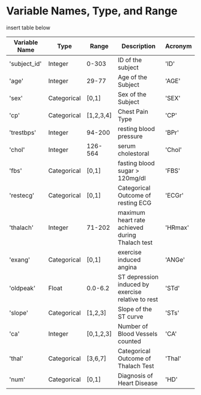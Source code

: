 # Variable Names, Type, and Range

insert table below

| Variable Name | Type | Range | Description | Acronym
| --- | --- | --- | --- | --- |
| 'subject_id' | Integer | 0-303 | ID of the subject | 'ID' |
| 'age'| Integer  | 29-77  |  Age of the Subject | 'AGE' |
|  'sex' | Categorical  | [0,1]  |  Sex of the Subject | 'SEX' |
| 'cp' | Categorical  | [1,2,3,4]  | Chest Pain Type  | 'CP' |
| 'trestbps'  |  Integer |  94-200 |  resting blood pressure | 'BPr' |
|  'chol' | Integer  | 126-564  | serum cholestoral  | 'Chol' |
|  'fbs' | Categorical  | [0,1]  |  fasting blood sugar > 120mg/dl| 'FBS' |
|  'restecg' | Categorical  | [0,1]  | Categorical Outcome of resting ECG  | 'ECGr' |
| 'thalach'  | Integer  |  71-202 |  maximum heart rate achieved during Thalach test|'HRmax'  |
| 'exang'  | Categorical  | [0,1]  |  exercise induced angina | 'ANGe'|
| 'oldpeak'  | Float  |  0.0-6.2 |  ST depression induced by exercise relative to rest | 'STd' |
| 'slope' | Categorical | [1,2,3] | Slope of the ST curve | 'STs' |
| 'ca' | Integer | [0,1,2,3] | Number of Blood Vessels counted | 'CA' |
| 'thal' | Categorical  | [3,6,7]  | Categorical Outcome of Thalach Test | 'Thal' |
| 'num'  | Categorical  | [0,1]  | Diagnosis of Heart Disease |  'HD' |
